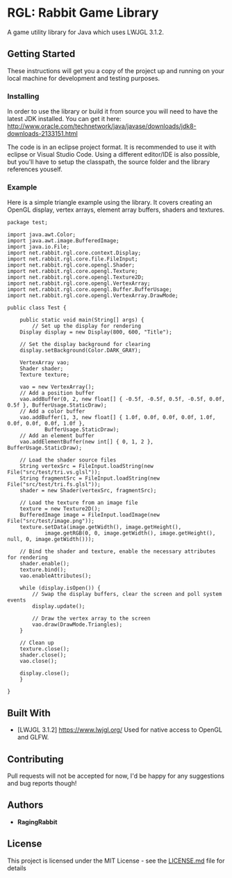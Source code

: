 # RGL: Rabbit Game Library

A game utility library for Java which uses LWJGL 3.1.2.

## Getting Started

These instructions will get you a copy of the project up and running on your local machine for development and testing purposes.

### Installing

In order to use the library or build it from source you will need to have the latest JDK installed.
You can get it here:
http://www.oracle.com/technetwork/java/javase/downloads/jdk8-downloads-2133151.html

The code is in an eclipse project format. It is recommended to use it with eclipse or Visual Studio Code.
Using a different editor/IDE is also possible, but you'll have to setup the classpath, the source folder and the library references youself.

### Example

Here is a simple triangle example using the library. It covers creating an OpenGL display, vertex arrays, element array buffers, shaders and textures.

```
package test;

import java.awt.Color;
import java.awt.image.BufferedImage;
import java.io.File;
import net.rabbit.rgl.core.context.Display;
import net.rabbit.rgl.core.file.FileInput;
import net.rabbit.rgl.core.opengl.Shader;
import net.rabbit.rgl.core.opengl.Texture;
import net.rabbit.rgl.core.opengl.Texture2D;
import net.rabbit.rgl.core.opengl.VertexArray;
import net.rabbit.rgl.core.opengl.Buffer.BufferUsage;
import net.rabbit.rgl.core.opengl.VertexArray.DrawMode;

public class Test {

    public static void main(String[] args) {
        // Set up the display for rendering
	Display display = new Display(800, 600, "Title");

	// Set the display background for clearing
	display.setBackground(Color.DARK_GRAY);

	VertexArray vao;
	Shader shader;
	Texture texture;

	vao = new VertexArray();
	// Add a position buffer
	vao.addBuffer(0, 2, new float[] { -0.5f, -0.5f, 0.5f, -0.5f, 0.0f, 0.5f }, BufferUsage.StaticDraw);
	// Add a color buffer
	vao.addBuffer(1, 3, new float[] { 1.0f, 0.0f, 0.0f, 0.0f, 1.0f, 0.0f, 0.0f, 0.0f, 1.0f },
			BufferUsage.StaticDraw);
	// Add an element buffer
	vao.addElementBuffer(new int[] { 0, 1, 2 }, BufferUsage.StaticDraw);

	// Load the shader source files
	String vertexSrc = FileInput.loadString(new File("src/test/tri.vs.glsl"));
	String fragmentSrc = FileInput.loadString(new File("src/test/tri.fs.glsl"));
	shader = new Shader(vertexSrc, fragmentSrc);

	// Load the texture from an image file
	texture = new Texture2D();
	BufferedImage image = FileInput.loadImage(new File("src/test/image.png"));
	texture.setData(image.getWidth(), image.getHeight(),
			image.getRGB(0, 0, image.getWidth(), image.getHeight(), null, 0, image.getWidth()));

	// Bind the shader and texture, enable the necessary attributes for rendering
	shader.enable();
	texture.bind();
	vao.enableAttributes();

	while (display.isOpen()) {
	    // Swap the display buffers, clear the screen and poll system events
	    display.update();

	    // Draw the vertex array to the screen
	    vao.draw(DrawMode.Triangles);
	}

	// Clean up
	texture.close();
	shader.close();
	vao.close();

	display.close();
    }

}
```

## Built With

* [LWJGL 3.1.2] https://www.lwjgl.org/ Used for native access to OpenGL and GLFW.

## Contributing

Pull requests will not be accepted for now, I'd be happy for any suggestions and bug reports though!

## Authors

* **RagingRabbit**

## License

This project is licensed under the MIT License - see the [LICENSE.md](LICENSE.md) file for details
